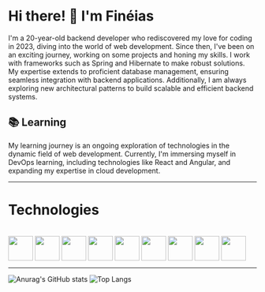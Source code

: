 # Hi there! 👋 I'm Finéias

I'm a 20-year-old backend developer who rediscovered my love for coding in 2023, diving into the world of web development. Since then, I've been on an exciting journey, working on some projects and honing my skills. I work with frameworks such as Spring and Hibernate to make robust solutions. My expertise extends to proficient database management, ensuring seamless integration with backend applications. Additionally, I am always exploring new architectural patterns to build scalable and efficient backend systems.

## 📚 Learning

My learning journey is an ongoing exploration of technologies in the dynamic field of web development. Currently, I'm immersing myself in DevOps learning, including technologies like React and Angular, and expanding my expertise in cloud development.

---

# Technologies

<div style="display: inline-block;"><br>
  <img align="center" width=50 height=50 src="https://cdn.jsdelivr.net/gh/devicons/devicon@latest/icons/java/java-original.svg" />
  <img align="center" width=50 height=50 src="https://cdn.jsdelivr.net/gh/devicons/devicon@latest/icons/typescript/typescript-original.svg" />
  <img align="center" width=50 height=50 src="https://cdn.jsdelivr.net/gh/devicons/devicon@latest/icons/spring/spring-original.svg" />
  <img align="center" width=50 height=50 src="https://cdn.jsdelivr.net/gh/devicons/devicon@latest/icons/angular/angular-original.svg" />
  <img align="center" width=50 height=50 src="https://cdn.jsdelivr.net/gh/devicons/devicon@latest/icons/mongodb/mongodb-original.svg" />
  <img align="center" width=50 height=50 src="https://cdn.jsdelivr.net/gh/devicons/devicon@latest/icons/postgresql/postgresql-original.svg" />
  <img align="center" width=50 height=50 src="https://cdn.jsdelivr.net/gh/devicons/devicon@latest/icons/docker/docker-plain.svg" />        
  <img align="center" width=50 height=50 src="https://cdn.jsdelivr.net/gh/devicons/devicon@latest/icons/nginx/nginx-original.svg" />
  <img align="center" width=50 height=50 src="https://cdn.jsdelivr.net/gh/devicons/devicon@latest/icons/amazonwebservices/amazonwebservices-original-wordmark.svg" />
          
                  
</div>

---

![Anurag's GitHub stats](https://github-readme-stats.vercel.app/api?username=FineiasAntonio&show_icons=true&theme=radical)
![Top Langs](https://github-readme-stats.vercel.app/api/top-langs/?username=FineiasAntonio&layout=compact&theme=radical)

